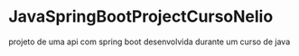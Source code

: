 # JavaSpringBootProjectCursoNelio
projeto de uma api com spring boot desenvolvida durante um curso de java
